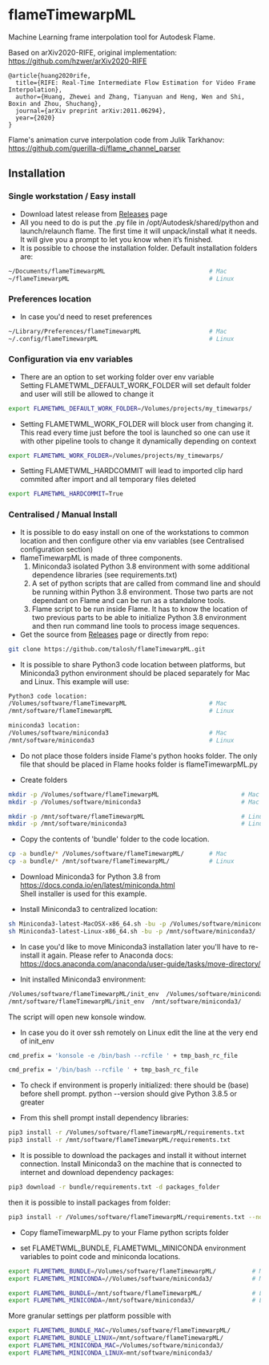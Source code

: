 # flameTimewarpML

Machine Learning frame interpolation tool for Autodesk Flame.  

Based on arXiv2020-RIFE, original implementation: <https://github.com/hzwer/arXiv2020-RIFE>

```data
@article{huang2020rife,
  title={RIFE: Real-Time Intermediate Flow Estimation for Video Frame Interpolation},
  author={Huang, Zhewei and Zhang, Tianyuan and Heng, Wen and Shi, Boxin and Zhou, Shuchang},
  journal={arXiv preprint arXiv:2011.06294},
  year={2020}
}
```

Flame's animation curve interpolation code from Julik Tarkhanov:
<https://github.com/guerilla-di/flame_channel_parser>

## Installation

### Single workstation / Easy install

* Download latest release from [Releases](https://github.com/talosh/flameTimewarpML/releases) page
* All you need to do is put the .py file in /opt/Autodesk/shared/python and launch/relaunch flame. The first time it will unpack/install what it needs. It will give you a prompt to let you know when it’s finished.
* It is possible to choose the installation folder. Default installation folders are:

```bash
~/Documents/flameTimewarpML                             # Mac
~/flameTimewarpML                                       # Linux
```

### Preferences location

* In case you'd need to reset preferences

```bash
~/Library/Preferences/flameTimewarpML                   # Mac
~/.config/flameTimewarpML                               # Linux
```

### Configuration via env variables

* There are an option to set working folder over env variable  
Setting FLAMETWML_DEFAULT_WORK_FOLDER will set default folder and user will still be allowed to change it

```bash
export FLAMETWML_DEFAULT_WORK_FOLDER=/Volumes/projects/my_timewarps/
```

* Setting FLAMETWML_WORK_FOLDER will block user from changing it. This read every time just before the tool is launched so one can use it with other pipeline tools to change it dynamically depending on context

```bash
export FLAMETWML_WORK_FOLDER=/Volumes/projects/my_timewarps/
```

* Setting FLAMETWML_HARDCOMMIT will lead to imported clip hard commited after import and all temporary files deleted

```bash
export FLAMETWML_HARDCOMMIT=True
```

### Centralised / Manual Install

* It is possible to do easy install on one of the workstations to common location and then configure other via env variables (see Centralised configuration section)
* flameTimewarpML is made of three components.
    1. Miniconda3 isolated Python 3.8 environment with some additional dependence libraries (see requirements.txt)
    2. A set of python scripts that are called from command line and should be running within Python 3.8 environment. Those two parts are not dependant on Flame and can be run as a standalone tools.
    3. Flame script to be run inside Flame. It has to know the location of two previous parts to be able to initialize Python 3.8 environment and then run command line tools to process image sequences.
* Get the source from [Releases](https://github.com/talosh/flameTimewarpML/releases) page or directly from repo:

```bash
git clone https://github.com/talosh/flameTimewarpML.git
```

* It is possible to share Python3 code location between platforms, but Miniconda3 python environment should be placed separately for Mac and Linux.
This example will use:

```bash
Python3 code location:
/Volumes/software/flameTimewarpML                       # Mac 
/mnt/software/flameTimewarpML                           # Linux

miniconda3 location:
/Volumes/software/miniconda3                            # Mac
/mnt/software/miniconda3                                # Linux
```

* Do not place those folders inside Flame's python hooks folder.
The only file that should be placed in Flame hooks folder is flameTimewarpML.py

* Create folders

```bash
mkdir -p /Volumes/software/flameTimewarpML                       # Mac
mkdir -p /Volumes/software/miniconda3                            # Mac

mkdir -p /mnt/software/flameTimewarpML                           # Linux
mkdir -p /mnt/software/miniconda3                                # Linux
```

* Copy the contents of 'bundle' folder to the code location.

```bash
cp -a bundle/* /Volumes/software/flameTimewarpML/       # Mac
cp -a bundle/* /mnt/software/flameTimewarpML/           # Linux
```

* Download Miniconda3 for Python 3.8 from <https://docs.conda.io/en/latest/miniconda.html>  
Shell installer is used for this example.

* Install Miniconda3 to centralized location:

```bash
sh Miniconda3-latest-MacOSX-x86_64.sh -bu -p /Volumes/software/miniconda3/  # Mac
sh Miniconda3-latest-Linux-x86_64.sh -bu -p /mnt/software/miniconda3/       # Linux
```

* In case you'd like to move Miniconda3 installation later you'll have to re-install it again.
Please refer to Anaconda docs: <https://docs.anaconda.com/anaconda/user-guide/tasks/move-directory/>

* Init installed Miniconda3 environment:

```bash
/Volumes/software/flameTimewarpML/init_env  /Volumes/software/miniconda3/   # Mac
/mnt/software/flameTimewarpML/init_env  /mnt/software/miniconda3/           # Linux
```

The script will open new konsole window.

* In case you do it over ssh remotely on Linux edit the line at the very end of init_env

```bash
cmd_prefix = 'konsole -e /bin/bash --rcfile ' + tmp_bash_rc_file
```

```bash
cmd_prefix = '/bin/bash --rcfile ' + tmp_bash_rc_file
```

* To check if environment is properly initialized: there should be (base) before shell prompt. python --version should give Python 3.8.5 or greater

* From this shell prompt install dependency libraries:

```bash
pip3 install -r /Volumes/software/flameTimewarpML/requirements.txt          # Mac
pip3 install -r /mnt/software/flameTimewarpML/requirements.txt              # Linux
```

* It is possible to download the packages and install it without internet connection. Install Miniconda3 on the machine that is connected to internet and download dependency packages:

```bash
pip3 download -r bundle/requirements.txt -d packages_folder
```

then it is possible to install packages from folder:

```bash
pip3 install -r /Volumes/software/flameTimewarpML/requirements.txt --no-index --find-links /Volumes/software/flameTimewarpML/packages_folder
```

* Copy flameTimewarpML.py to your Flame python scripts folder

* set FLAMETWML_BUNDLE, FLAMETWML_MINICONDA environment variables to point code and miniconda locations.

```bash
export FLAMETWML_BUNDLE=/Volumes/software/flameTimewarpML/          # Mac
export FLAMETWML_MINICONDA=//Volumes/software/miniconda3/           # Mac

export FLAMETWML_BUNDLE=/mnt/software/flameTimewarpML/              # Linux
export FLAMETWML_MINICONDA=/mnt/software/miniconda3/                # Linux
```

More granular settings per platform possible with

```bash
export FLAMETWML_BUNDLE_MAC=/Volumes/software/flameTimewarpML/
export FLAMETWML_BUNDLE_LINUX=/mnt/software/flameTimewarpML/
export FLAMETWML_MINICONDA_MAC=/Volumes/software/miniconda3/
export FLAMETWML_MINICONDA_LINUX=mnt/software/miniconda3/
```
